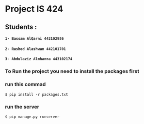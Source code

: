 ﻿# Project IS 424

## Students :

#### `1- Bassam AlQarni 442102986`

#### `2- Rashed Alashwan 442101701`

#### `3- Abdulaziz Almhanna 443102174`

### To Run the project you need to install the packages first

### run this commad

    $ pip install -r packages.txt

### run the server

    $ pip manage.py runserver
